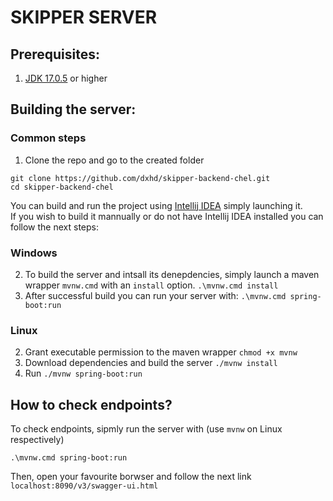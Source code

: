 # SKIPPER SERVER
## Prerequisites:
1. [JDK 17.0.5](https://www.oracle.com/java/technologies/javase/jdk17-archive-downloads.html) or higher
## Building the server:
### Common steps
1. Clone the repo and go to the created folder
```
git clone https://github.com/dxhd/skipper-backend-chel.git
cd skipper-backend-chel
```
You can build and run the project using [Intellij IDEA](https://www.jetbrains.com/idea/download/#section=linux) simply launching it.
<br/>
If you wish to build it mannually or do not have Intellij IDEA installed you can follow the next steps:
### Windows
2. To build the server and intsall its denepdencies, simply launch a maven wrapper `mvnw.cmd` with an `install` option.
`.\mvnw.cmd install`
3. After successful build you can run your server with:
`.\mvnw.cmd spring-boot:run`
### Linux
2. Grant executable permission to the maven wrapper
`chmod +x mvnw`
3. Download dependencies and build the server
`./mvnw install`
4. Run
`./mvnw spring-boot:run`
## How to check endpoints?
To check endpoints, sipmly run the server with (use `mvnw` on Linux respectively)
```
.\mvnw.cmd spring-boot:run
```
Then, open your favourite borwser and follow the next link `localhost:8090/v3/swagger-ui.html`
